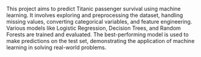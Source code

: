 
This project aims to predict Titanic passenger survival using machine learning. It involves exploring and preprocessing the dataset, handling missing values, converting categorical variables, and feature engineering. Various models like Logistic Regression, Decision Trees, and Random Forests are trained and evaluated. The best-performing model is used to make predictions on the test set, demonstrating the application of machine learning in solving real-world problems.
